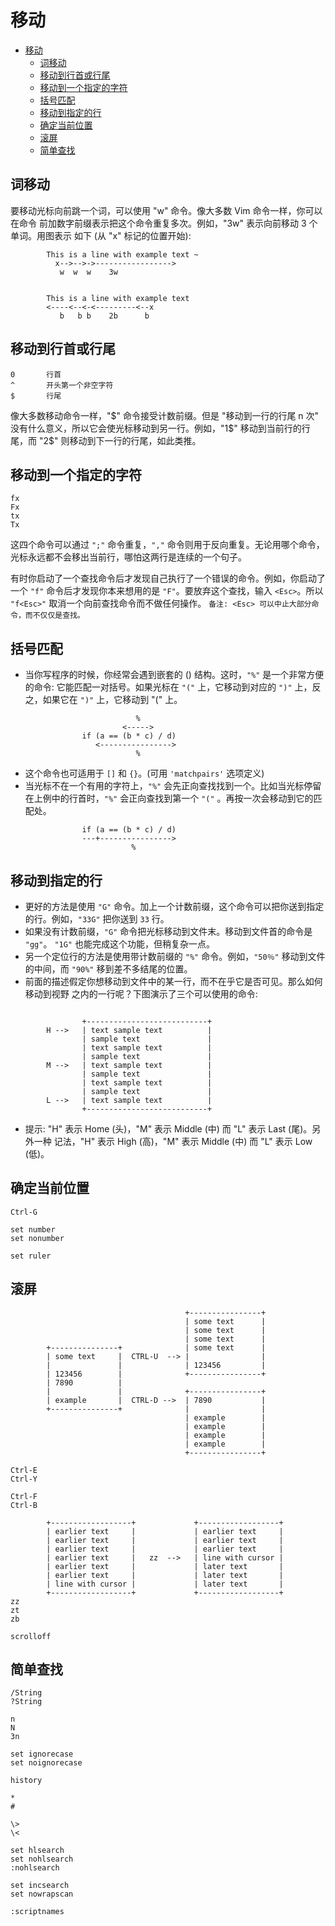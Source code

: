 # 移动

- [移动](#移动)
  - [词移动](#词移动)
  - [移动到行首或行尾](#移动到行首或行尾)
  - [移动到一个指定的字符](#移动到一个指定的字符)
  - [括号匹配](#括号匹配)
  - [移动到指定的行](#移动到指定的行)
  - [确定当前位置](#确定当前位置)
  - [滚屏](#滚屏)
  - [简单查找](#简单查找)

## 词移动
要移动光标向前跳一个词，可以使用 "w" 命令。像大多数 Vim 命令一样，你可以在命令
前加数字前缀表示把这个命令重复多次。例如，"3w" 表示向前移动 3 个单词。用图表示
如下 (从 "x" 标记的位置开始):
```
        This is a line with example text ~
          x-->-->->----------------->
           w  w  w    3w
```
```

        This is a line with example text 
        <----<--<-<---------<--x
           b   b b    2b      b
```

## 移动到行首或行尾
```
0       行首
^       开头第一个非空字符
$       行尾
```
像大多数移动命令一样，"\$" 命令接受计数前缀。但是 "移动到一行的行尾 n 次" 没有什么意义，所以它会使光标移动到另一行。例如，"1\$" 移动到当前行的行尾，而 "2$" 则移动到下一行的行尾，如此类推。


## 移动到一个指定的字符
```
fx
Fx
tx
Tx
```
这四个命令可以通过 `";"` 命令重复，`","` 命令则用于反向重复。无论用哪个命令，光标永远都不会移出当前行，哪怕这两行是连续的一个句子。

有时你启动了一个查找命令后才发现自己执行了一个错误的命令。例如，你启动了一个 `"f"` 命令后才发现你本来想用的是 `"F"`。要放弃这个查找，输入 `<Esc>`。所以 `"f<Esc>"`
取消一个向前查找命令而不做任何操作。 `备注: <Esc> 可以中止大部分命令，而不仅仅是查找。`

## 括号匹配
- 当你写程序的时候，你经常会遇到嵌套的 () 结构。这时，`"%"` 是一个非常方便的命令: 它能匹配一对括号。如果光标在 `"("` 上，它移动到对应的 `")"` 上，反之，如果它在 `")"` 上，它移动到 "(" 上。
```
                            %
                         <----->
                if (a == (b * c) / d) 
                   <---------------->
                            %
```
- 这个命令也可适用于 `[]` 和 `{}`。(可用 `'matchpairs'` 选项定义)  
- 当光标不在一个有用的字符上，`"%"` 会先正向查找找到一个。比如当光标停留在上例中的行首时，`"%"` 会正向查找到第一个 `"("` 。再按一次会移动到它的匹配处。
```
                if (a == (b * c) / d) 
                ---+---------------->
                           %
```

## 移动到指定的行
-  更好的方法是使用 `"G"` 命令。加上一个计数前缀，这个命令可以把你送到指定的行。例如，`"33G"` 把你送到 `33` 行。
- 如果没有计数前缀，`"G"` 命令把光标移动到文件末。移动到文件首的命令是 `"gg"`。 `"1G"` 也能完成这个功能，但稍复杂一点。
- 另一个定位行的方法是使用带计数前缀的 `"%"` 命令。例如，`"50％"` 移动到文件的中间，而 `"90%"` 移到差不多结尾的位置。
- 前面的描述假定你想移动到文件中的某一行，而不在乎它是否可见。那么如何移动到视野
之内的一行呢？下图演示了三个可以使用的命令:
```

                +---------------------------+
        H -->   | text sample text          |
                | sample text               |
                | text sample text          |
                | sample text               |
        M -->   | text sample text          |
                | sample text               |
                | text sample text          |
                | sample text               |
        L -->   | text sample text          |
                +---------------------------+

```
- 提示: "H" 表示 Home (头)，"M" 表示 Middle (中) 而 "L" 表示 Last (尾)。另外一种
记法，"H" 表示 High (高)，"M" 表示 Middle (中) 而 "L" 表示 Low (低)。


## 确定当前位置
```
Ctrl-G

set number
set nonumber

set ruler
```


## 滚屏
```
                                       +----------------+
                                       | some text      |
                                       | some text      |
                                       | some text      |
        +---------------+              | some text      |
        | some text     |  CTRL-U  --> |                |
        |               |              | 123456         |
        | 123456        |              +----------------+
        | 7890          |
        |               |              +----------------+
        | example       |  CTRL-D -->  | 7890           |
        +---------------+              |                |
                                       | example        |
                                       | example        |
                                       | example        |
                                       | example        |
                                       +----------------+

Ctrl-E
Ctrl-Y

Ctrl-F
Ctrl-B

        +------------------+             +------------------+
        | earlier text     |             | earlier text     |
        | earlier text     |             | earlier text     |
        | earlier text     |             | earlier text     |
        | earlier text     |   zz  -->   | line with cursor |
        | earlier text     |             | later text       |
        | earlier text     |             | later text       |
        | line with cursor |             | later text       |
        +------------------+             +------------------+
zz
zt
zb

scrolloff
```

## 简单查找
```
/String
?String

n
N
3n

set ignorecase
set noignorecase

history

*
#

\>
\<

set hlsearch
set nohlsearch
:nohlsearch

set incsearch
set nowrapscan

:scriptnames
```
